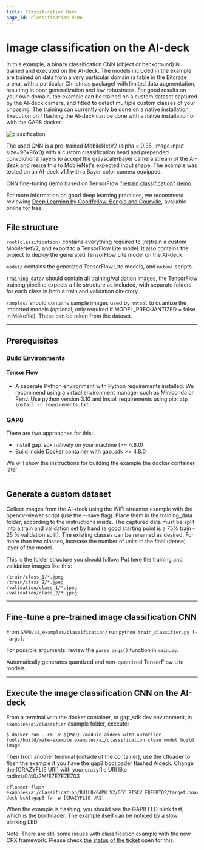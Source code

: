 ```yaml
---
title: Classification Demo
page_id: classification-demo
---
```


# Image classification on the AI-deck

In this example, a binary classification CNN (object or background) is trained and executed on the AI-deck. The models included in the example are trained on data from a very particular domain (a table in the Bitcraze arena, with a particular Christmas package) with limited data augmentation, resulting in poor generalization and low robustness. For good results on your own domain, the example can be trained on a custom dataset captured by the AI-deck camera, and fitted to detect multiple custom classes of your choosing. The training can currently only be done on a native installation. Execution on / flashing the AI-deck can be done with a native installation or with the GAP8 docker.

![classification](/docs/images/classification.gif)


The used CNN is a pre-trained MobileNetV2 (alpha = 0.35, image input size=96x96x3) with a custom classification head and prepended convolutional layers to accept the grayscale/Bayer camera stream of the AI-deck and resize this to MobileNet's expected input shape. The example was tested on an AI-deck v1.1 with a Bayer color camera equipped.

CNN fine-tuning demo based on TensorFlow ["retrain classification" demo](https://github.com/google-coral/tutorials/blob/52b60653698a10e7c83c5761cf6a2acc3db57d22/retrain_classification_ptq_tf2.ipynb).

For more information on good deep learning practices, we recommend reviewing [Deep Learning by Goodfellow, Bengio and Courville](https://www.deeplearningbook.org/), available online for free.
## File structure
`root(classification)` contains everything required to (re)train a custom MobileNetV2, and export to a TensorFlow Lite model. It also contains the project to deploy the generated TensorFlow Lite model on the AI-deck.

`model/` contains the generated TensorFlow Lite models, and `nntool` scripts.

`training_data/` should contain all training/validation images, the TensorFlow training pipeline expects a file structure as included, with separate folders for each class in both a train and validation directory.

`samples/` should contains sample images used by `nntool` to quantize the imported models (optional, only required if MODEL_PREQUANTIZED = false in Makefile). These can be taken from the dataset.

---
## Prerequisites
### Build Environments

#### Tensor Flow
* A seperate Python environment with Python requirements installed. We recommend using a virtual environment manager such as Miniconda or Penv. Use python version 3.10 and install requirements using pip: `pip install -r requirements.txt`

### GAP8
There are two approaches for this:
* Install gap_sdk natively on your machine (>= 4.8.0)
* Build inside Docker container with gap_sdk >= 4.8.0


We will show the instructions for building the example the docker container later.


---
## Generate a custom dataset

Collect images from the AI-deck using the WiFi streamer example with the opencv-viewer script (use the --save flag). Place them in the training_data folder, according to the instructions inside. The captured data must be split into a train and validation set by hand (a good starting point is a 75% train - 25 % validation split). The existing classes can be renamed as desired. For more than two classes, increase the number of units in the final (dense) layer of the model.

This is the folder structure you should follow:
Put here the training and validation images like this:

```
/train/class_1/*.jpeg
/train/class_2/*.jpeg
/validation/class_1/*.jpeg
/validation/class_2/*.jpeg
```
---
## Fine-tune a pre-trained image classification CNN
From `GAP8/ai_examples/classification/` run `python train_classifier.py [--args]`.

For possible arguments, review the `parse_args()` function in `main.py`.

Automatically generates quantized and non-quantized TensorFlow Lite models.

---
## Execute the image classification CNN on the AI-deck

From a terminal with the docker container, or gap_sdk dev environment, in `examples/ai/classifier` example folder, execute:

```
$ docker run --rm -v ${PWD}:/module aideck-with-autotiler tools/build/make-example examples/ai/classification clean model build image
``` 

Then from another terminal (outside of the container), use the cfloader to flash the example if you have the gap8 bootloader flashed AIdeck. Change the [CRAZYFLIE URI] with your crazyflie URI like radio://0/40/2M/E7E7E7E703
```
cfloader flash examples/ai/classification/BUILD/GAP8_V2/GCC_RISCV_FREERTOS/target.board.devices.flash.img deck-bcAI:gap8-fw -w [CRAZYFLIE URI]
```

When the example is flashing, you should see the GAP8 LED blink fast, which is the bootloader. The example itself can be noticed by a slow blinking LED.

Note: There are still some issues with classification example with the new CPX framework. Please check [the status of the ticket](https://github.com/bitcraze/aideck-gap8-examples/issues/91) open for this. 